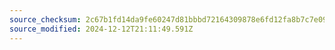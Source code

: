 ```yaml
---
source_checksum: 2c67b1fd14da9fe60247d81bbbd72164309878e6fd12fa8b7c7e096102c03779
source_modified: 2024-12-12T21:11:49.591Z
---
```



